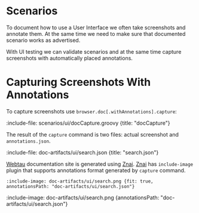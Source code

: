 # Scenarios

To document how to use a User Interface we often take screenshots and annotate them.
At the same time we need to make sure that documented scenario works as advertised. 

With UI testing we can validate scenarios and at the same time capture screenshots with automatically placed annotations.

# Capturing Screenshots With Annotations

To capture screenshots use `browser.doc[.withAnnotations].capture`:

:include-file: scenarios/ui/docCapture.groovy {title: "docCapture"}

The result of the `capture` command is two files: actual screenshot and `annotations.json`.

:include-file: doc-artifacts/ui/search.json {title: "search.json"}

[Webtau](https://github.com/twosigma/webtau) documentation site is generated using [Znai](https://github.com/twosigma/znai). 
[Znai](https://github.com/twosigma/znai) has `include-image` plugin that supports annotations format generated by `capture` command.

    :include-image: doc-artifacts/ui/search.png {fit: true, annotationsPath: "doc-artifacts/ui/search.json"}
    
:include-image: doc-artifacts/ui/search.png {annotationsPath: "doc-artifacts/ui/search.json"}

